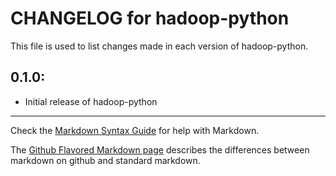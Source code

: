 # CHANGELOG for hadoop-python

This file is used to list changes made in each version of hadoop-python.

## 0.1.0:

* Initial release of hadoop-python

- - - 
Check the [Markdown Syntax Guide](http://daringfireball.net/projects/markdown/syntax) for help with Markdown.

The [Github Flavored Markdown page](http://github.github.com/github-flavored-markdown/) describes the differences between markdown on github and standard markdown.
